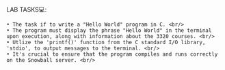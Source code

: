LAB TASKS💻:

    • The task if to write a "Hello World" program in C. <br/>
    • The program must display the phrase "Hello World" in the terminal upon execution, along with information about the 3320 courses. <br/>
    • Utlize the 'printf()' function from the C standard I/O library, 'stdio', to output messages to the terminal. <br/>
    • It's crucial to ensure that the program compiles and runs correctly on the Snowball server. <br/>
    
